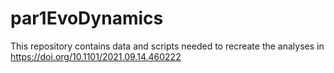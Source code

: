 # par1EvoDynamics
This repository contains data and scripts needed to recreate the analyses in https://doi.org/10.1101/2021.09.14.460222
